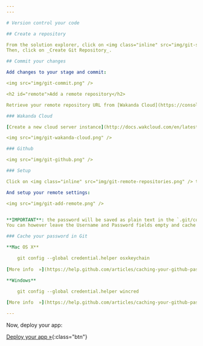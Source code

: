 ```yaml
---
---

# Version control your code

## Create a repository

From the solution explorer, click on <img class="inline" src="img/git-shortcut.png" /> to open Git.
Then, click on _Create Git Repository_.

## Commit your changes

Add changes to your stage and commit:

<img src="img/git-commit.png" />

<h2 id="remote">Add a remote repository</h2>

Retrieve your remote repository URL from [Wakanda Cloud](https://console.wakanda.io){:target="_blank"} or Github:

### Wakanda Cloud

[Create a new cloud server instance](http://docs.wakcloud.com/en/latest/getting_started.html){:target="_blank"} and copy the Git repository URL:

<img src="img/git-wakanda-cloud.png" />

### Github

<img src="img/git-github.png" />

### Setup

Click on <img class="inline" src="img/git-remote-repositories.png" /> to open the remote repositories panel.

And setup your remote settings:

<img src="img/git-add-remote.png" />


**IMPORTANT**: the password will be saved as plain text in the `.git/config` file.
You can however leave the Username and Password fields empty and cache your password in Git.

### Cache your password in Git

**Mac OS X**

    git config --global credential.helper osxkeychain
    
[More info  »](https://help.github.com/articles/caching-your-github-password-in-git/#platform-mac){:target="_blank"}

**Windows**

    git config --global credential.helper wincred
    
[More info  »](https://help.github.com/articles/caching-your-github-password-in-git/#platform-windows){:target="_blank"}

---
```


Now, deploy your app:

[Deploy your app »](deploy-your-app.html){:class="btn"}